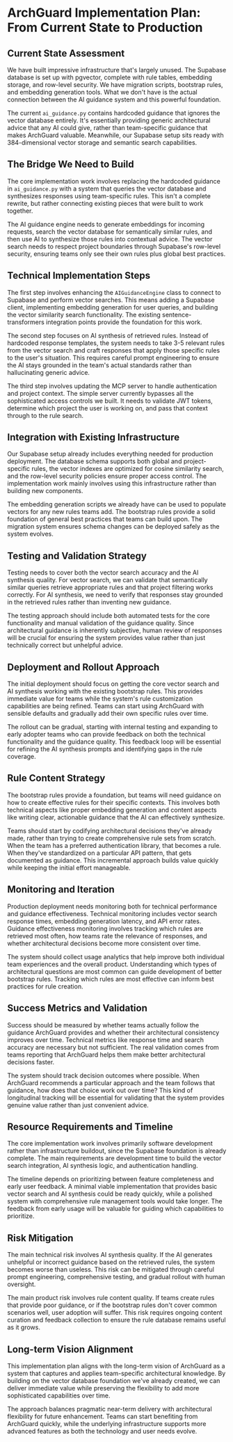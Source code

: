 # ArchGuard Implementation Plan: From Current State to Production

## Current State Assessment

We have built impressive infrastructure that's largely unused. The Supabase database is set up with pgvector, complete with rule tables, embedding storage, and row-level security. We have migration scripts, bootstrap rules, and embedding generation tools. What we don't have is the actual connection between the AI guidance system and this powerful foundation.

The current `ai_guidance.py` contains hardcoded guidance that ignores the vector database entirely. It's essentially providing generic architectural advice that any AI could give, rather than team-specific guidance that makes ArchGuard valuable. Meanwhile, our Supabase setup sits ready with 384-dimensional vector storage and semantic search capabilities.

## The Bridge We Need to Build

The core implementation work involves replacing the hardcoded guidance in `ai_guidance.py` with a system that queries the vector database and synthesizes responses using team-specific rules. This isn't a complete rewrite, but rather connecting existing pieces that were built to work together.

The AI guidance engine needs to generate embeddings for incoming requests, search the vector database for semantically similar rules, and then use AI to synthesize those rules into contextual advice. The vector search needs to respect project boundaries through Supabase's row-level security, ensuring teams only see their own rules plus global best practices.

## Technical Implementation Steps

The first step involves enhancing the `AIGuidanceEngine` class to connect to Supabase and perform vector searches. This means adding a Supabase client, implementing embedding generation for user queries, and building the vector similarity search functionality. The existing sentence-transformers integration points provide the foundation for this work.

The second step focuses on AI synthesis of retrieved rules. Instead of hardcoded response templates, the system needs to take 3-5 relevant rules from the vector search and craft responses that apply those specific rules to the user's situation. This requires careful prompt engineering to ensure the AI stays grounded in the team's actual standards rather than hallucinating generic advice.

The third step involves updating the MCP server to handle authentication and project context. The simple server currently bypasses all the sophisticated access controls we built. It needs to validate JWT tokens, determine which project the user is working on, and pass that context through to the rule search.

## Integration with Existing Infrastructure

Our Supabase setup already includes everything needed for production deployment. The database schema supports both global and project-specific rules, the vector indexes are optimized for cosine similarity search, and the row-level security policies ensure proper access control. The implementation work mainly involves using this infrastructure rather than building new components.

The embedding generation scripts we already have can be used to populate vectors for any new rules teams add. The bootstrap rules provide a solid foundation of general best practices that teams can build upon. The migration system ensures schema changes can be deployed safely as the system evolves.

## Testing and Validation Strategy

Testing needs to cover both the vector search accuracy and the AI synthesis quality. For vector search, we can validate that semantically similar queries retrieve appropriate rules and that project filtering works correctly. For AI synthesis, we need to verify that responses stay grounded in the retrieved rules rather than inventing new guidance.

The testing approach should include both automated tests for the core functionality and manual validation of the guidance quality. Since architectural guidance is inherently subjective, human review of responses will be crucial for ensuring the system provides value rather than just technically correct but unhelpful advice.

## Deployment and Rollout Approach

The initial deployment should focus on getting the core vector search and AI synthesis working with the existing bootstrap rules. This provides immediate value for teams while the system's rule customization capabilities are being refined. Teams can start using ArchGuard with sensible defaults and gradually add their own specific rules over time.

The rollout can be gradual, starting with internal testing and expanding to early adopter teams who can provide feedback on both the technical functionality and the guidance quality. This feedback loop will be essential for refining the AI synthesis prompts and identifying gaps in the rule coverage.

## Rule Content Strategy

The bootstrap rules provide a foundation, but teams will need guidance on how to create effective rules for their specific contexts. This involves both technical aspects like proper embedding generation and content aspects like writing clear, actionable guidance that the AI can effectively synthesize.

Teams should start by codifying architectural decisions they've already made, rather than trying to create comprehensive rule sets from scratch. When the team has a preferred authentication library, that becomes a rule. When they've standardized on a particular API pattern, that gets documented as guidance. This incremental approach builds value quickly while keeping the initial effort manageable.

## Monitoring and Iteration

Production deployment needs monitoring both for technical performance and guidance effectiveness. Technical monitoring includes vector search response times, embedding generation latency, and API error rates. Guidance effectiveness monitoring involves tracking which rules are retrieved most often, how teams rate the relevance of responses, and whether architectural decisions become more consistent over time.

The system should collect usage analytics that help improve both individual team experiences and the overall product. Understanding which types of architectural questions are most common can guide development of better bootstrap rules. Tracking which rules are most effective can inform best practices for rule creation.

## Success Metrics and Validation

Success should be measured by whether teams actually follow the guidance ArchGuard provides and whether their architectural consistency improves over time. Technical metrics like response time and search accuracy are necessary but not sufficient. The real validation comes from teams reporting that ArchGuard helps them make better architectural decisions faster.

The system should track decision outcomes where possible. When ArchGuard recommends a particular approach and the team follows that guidance, how does that choice work out over time? This kind of longitudinal tracking will be essential for validating that the system provides genuine value rather than just convenient advice.

## Resource Requirements and Timeline

The core implementation work involves primarily software development rather than infrastructure buildout, since the Supabase foundation is already complete. The main requirements are development time to build the vector search integration, AI synthesis logic, and authentication handling.

The timeline depends on prioritizing between feature completeness and early user feedback. A minimal viable implementation that provides basic vector search and AI synthesis could be ready quickly, while a polished system with comprehensive rule management tools would take longer. The feedback from early usage will be valuable for guiding which capabilities to prioritize.

## Risk Mitigation

The main technical risk involves AI synthesis quality. If the AI generates unhelpful or incorrect guidance based on the retrieved rules, the system becomes worse than useless. This risk can be mitigated through careful prompt engineering, comprehensive testing, and gradual rollout with human oversight.

The main product risk involves rule content quality. If teams create rules that provide poor guidance, or if the bootstrap rules don't cover common scenarios well, user adoption will suffer. This risk requires ongoing content curation and feedback collection to ensure the rule database remains useful as it grows.

## Long-term Vision Alignment

This implementation plan aligns with the long-term vision of ArchGuard as a system that captures and applies team-specific architectural knowledge. By building on the vector database foundation we've already created, we can deliver immediate value while preserving the flexibility to add more sophisticated capabilities over time.

The approach balances pragmatic near-term delivery with architectural flexibility for future enhancement. Teams can start benefiting from ArchGuard quickly, while the underlying infrastructure supports more advanced features as both the technology and user needs evolve.
